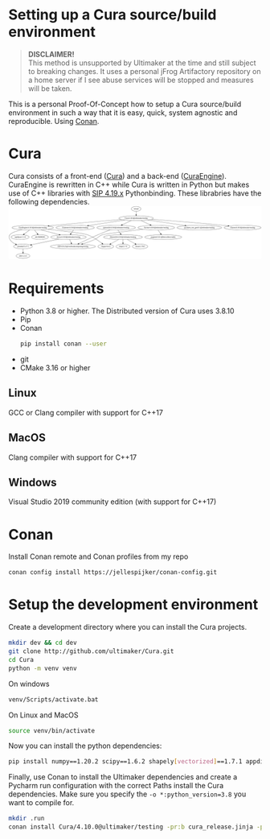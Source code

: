 # Setting up a Cura source/build environment

> **DISCLAIMER!**  
> This method is unsupported by Ultimaker at the time and still subject to breaking changes.
> It uses a personal jFrog Artifactory repository on a home server if I see abuse services will be stopped and measures will be taken.

This is a personal Proof-Of-Concept how to setup a Cura source/build environment in such a way that it is easy, quick, system agnostic and reproducible. Using 
[Conan](https://conan.io/).

# Cura

Cura consists of a front-end ([Cura](https://github.com/Ultimaker/Cura)) and a back-end ([CuraEngine](https://github.com/Ultimaker/CuraEngine)).
CuraEngine is rewritten in C++ while Cura is written in Python but makes use of C++ libraries with [SIP 4.19.x](https://riverbankcomputing.com/software/sip/download) Pythonbinding.
These librabries have the following dependencies.
![dep graph](resources/Cura_deps.png)

# Requirements

- Python 3.8 or higher. The Distributed version of Cura uses 3.8.10
- Pip
- Conan
  ```bash
  pip install conan --user
  ```
- git
- CMake 3.16 or higher
  
## Linux
GCC or Clang compiler with support for C++17

## MacOS
Clang compiler with support for C++17

## Windows
Visual Studio 2019 community edition (with support for C++17)

# Conan
Install Conan remote and Conan profiles from my repo
```bash
conan config install https://jellespijker/conan-config.git
```

# Setup the development environment

Create a development directory where you can install the Cura projects.

```bash
mkdir dev && cd dev
git clone http://github.com/ultimaker/Cura.git
cd Cura
python -m venv venv
```
On windows
```bash
venv/Scripts/activate.bat
```
On Linux and MacOS
```bash
source venv/bin/activate
```
Now you can install the python dependencies:
```bash
pip install numpy==1.20.2 scipy==1.6.2 shapely[vectorized]==1.7.1 appdirs==1.4.3 certifi==2019.11.28 cffi==1.14.1 chardet==3.0.4 cryptography==3.4.6 decorator==4.4.0 idna==2.8 importlib-metadata==3.7.2 netifaces==0.10.9 networkx==2.3 numpy-stl==2.10.1 packaging==18.0 pycollada==0.6 pycparser==2.19 pyparsing==2.4.2 PyQt5==5.15.4 pyserial==3.4 python-dateutil==2.8.0 python-utils==2.3.0 requests==2.22.0 sentry-sdk==0.13.5 six==1.12.0 trimesh==3.2.33 twisted==21.2.0 urllib3==1.25.8 zeroconf==0.31.0 keyring==23.0.1
```
Finally, use Conan to install the Ultimaker dependencies and create a Pycharm run configuration with the correct Paths
install the Cura dependencies. Make sure you specify the `-o *:python_version=3.8` you want to compile for.
```bash
mkdir .run
conan install Cura/4.10.0@ultimaker/testing -pr:b cura_release.jinja -pr:h cura_release.jinja --build=missing -o *:python_version=3.8 -g pycharm_run -if .run
```
